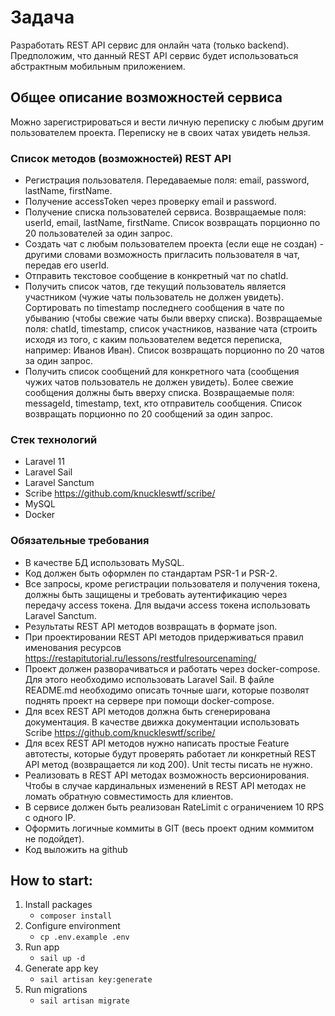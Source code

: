 # Задача

Разработать REST API сервис для онлайн чата (только backend). Предположим, что данный REST API сервис
будет использоваться абстрактным мобильным приложением.

## Общее описание возможностей сервиса

Можно зарегистрироваться и вести личную переписку с любым другим пользователем проекта. Переписку не в
своих чатах увидеть нельзя.

### Список методов (возможностей) REST API

- Регистрация пользователя. Передаваемые поля: email, password, lastName, firstName.
- Получение accessToken через проверку email и password.
- Получение списка пользователей сервиса. Возвращаемые поля: userId, email, lastName, firstName. Список
  возвращать порционно по 20 пользователей за один запрос.
- Создать чат с любым пользователем проекта (если еще не создан) - другими словами возможность
  пригласить пользователя в чат, передав его userId.
- Отправить текстовое сообщение в конкретный чат по chatId.
- Получить список чатов, где текущий пользователь является участником (чужие чаты пользователь не должен
  увидеть). Сортировать по timestamp последнего сообщения в чате по убыванию (чтобы свежие чаты были
  вверху списка). Возвращаемые поля: chatId, timestamp, список участников, название чата (строить исходя из
  того, с каким пользователем ведется переписка, например: Иванов Иван). Список возвращать порционно по 20
  чатов за один запрос.
- Получить список сообщений для конкретного чата (сообщения чужих чатов пользователь не должен
  увидеть). Более свежие сообщения должны быть вверху списка. Возвращаемые поля: messageId, timestamp,
  text, кто отправитель сообщения. Список возвращать порционно по 20 сообщений за один запрос.

### Стек технологий

- Laravel 11
- Laravel Sail
- Laravel Sanctum
- Scribe https://github.com/knuckleswtf/scribe/
- MySQL
- Docker

### Обязательные требования

- В качестве БД использовать MySQL.
- Код должен быть оформлен по стандартам PSR-1 и PSR-2.
- Все запросы, кроме регистрации пользователя и получения токена, должны быть защищены и требовать
  аутентификацию через передачу access токена. Для выдачи access токена использовать Laravel Sanctum.
- Результаты REST API методов возвращать в формате json.
- При проектировании REST API методов придерживаться правил именования
  ресурсов https://restapitutorial.ru/lessons/restfulresourcenaming/
- Проект должен разворачиваться и работать через docker-compose. Для этого необходимо использовать
  Laravel Sail. В файле README.md необходимо описать точные шаги, которые позволят поднять проект на
  сервере при помощи docker-compose.
- Для всех REST API методов должна быть сгенерирована документация. В качестве движка документации
  использовать Scribe https://github.com/knuckleswtf/scribe/
- Для всех REST API методов нужно написать простые Feature автотесты, которые будут проверять работает
  ли конкретный REST API метод (возвращается ли код 200). Unit тесты писать не нужно.
- Реализовать в REST API методах возможность версионирования. Чтобы в случае кардинальных изменений в
  REST API методах не ломать обратную совместимость для клиентов.
- В сервисе должен быть реализован RateLimit с ограничением 10 RPS с одного IP.
- Оформить логичные коммиты в GIT (весь проект одним коммитом не подойдет).
- Код выложить на github

## How to start:

1. Install packages
    - `composer install`
2. Configure environment
    - `cp .env.example .env`
3. Run app
    - `sail up -d`
4. Generate app key
    - `sail artisan key:generate`
5. Run migrations
    - `sail artisan migrate`

